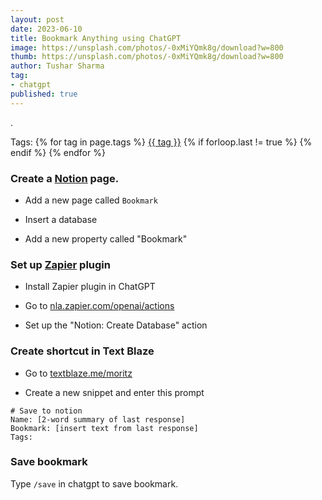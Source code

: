 ```yaml
---
layout: post
date: 2023-06-10
title: Bookmark Anything using ChatGPT
image: https://unsplash.com/photos/-0xMiYQmk8g/download?w=800
thumb: https://unsplash.com/photos/-0xMiYQmk8g/download?w=800
author: Tushar Sharma
tag:
- chatgpt
published: true
---
```


.<!-- truncate_here -->
<p>Tags: {% for tag in page.tags %} <a class="mytag" href="/tag/{{ tag }}" title="View posts tagged with &quot;{{ tag }}&quot;">{{ tag }}</a>  {% if forloop.last != true %} {% endif %} {% endfor %} </p>

### Create a [Notion](https://www.notion.so/) page. 

*  Add a new page called `Bookmark`

*  Insert a database

* Add a new property called "Bookmark"


### Set up [Zapier](https://zapier.com/app/login) plugin

* Install Zapier plugin in ChatGPT

* Go to [nla.zapier.com/openai/actions](https://nla.zapier.com/openai/actions)

* Set up the "Notion: Create Database" action

###  Create shortcut in Text Blaze

* Go to [textblaze.me/moritz](https://textblaze.me/moritz)

* Create a new snippet and enter this prompt

```
# Save to notion
Name: [2-word summary of last response]
Bookmark: [insert text from last response]
Tags:
```
### Save bookmark 

Type `/save` in chatgpt to save bookmark.

